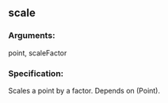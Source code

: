 ## scale
### Arguments: 
point, scaleFactor
### Specification: 
Scales a point by a factor. Depends on (Point).
